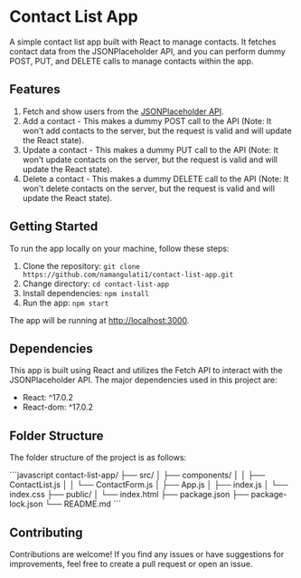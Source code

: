 # Contact List App

A simple contact list app built with React to manage contacts. It fetches contact data from the JSONPlaceholder API, and you can perform dummy POST, PUT, and DELETE calls to manage contacts within the app.

## Features

1. Fetch and show users from the [JSONPlaceholder API](https://jsonplaceholder.typicode.com/users).
2. Add a contact - This makes a dummy POST call to the API (Note: It won't add contacts to the server, but the request is valid and will update the React state).
3. Update a contact - This makes a dummy PUT call to the API (Note: It won't update contacts on the server, but the request is valid and will update the React state).
4. Delete a contact - This makes a dummy DELETE call to the API (Note: It won't delete contacts on the server, but the request is valid and will update the React state).

## Getting Started

To run the app locally on your machine, follow these steps:

1. Clone the repository: `git clone https://github.com/namangulati1/contact-list-app.git`
2. Change directory: `cd contact-list-app`
3. Install dependencies: `npm install`
4. Run the app: `npm start`

The app will be running at [http://localhost:3000](http://localhost:3000).

## Dependencies

This app is built using React and utilizes the Fetch API to interact with the JSONPlaceholder API. The major dependencies used in this project are:

- React: ^17.0.2
- React-dom: ^17.0.2

## Folder Structure

The folder structure of the project is as follows:

\```javascript
contact-list-app/
├── src/
│ ├── components/
│ │ ├── ContactList.js
│ │ └── ContactForm.js
│ ├── App.js
│ ├── index.js
│ └── index.css
├── public/
│ └── index.html
├── package.json
├── package-lock.json
└── README.md
\```


## Contributing

Contributions are welcome! If you find any issues or have suggestions for improvements, feel free to create a pull request or open an issue.


